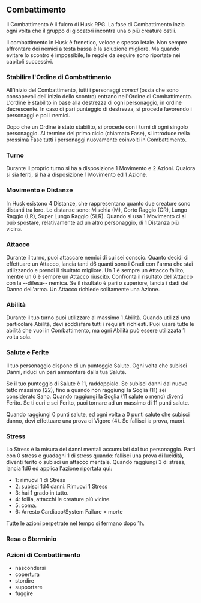 ## Combattimento

Il Combattimento è il fulcro di Husk RPG. La fase di Combattimento inzia ogni volta che il gruppo di giocatori incontra una o più creature ostili.

Il combattimento in Husk è frenetico, veloce e spesso letale. Non sempre affrontare dei nemici a testa bassa è la soluzione migliore. Ma quando evitare lo scontro è impossibile, le regole da seguire sono riportate nei capitoli successivi.

### Stabilire l'Ordine di Combattimento

All'inizio del Combattimento, tutti i personaggi *consci* (ossia che sono consapevoli dell'inizio dello scontro) entrano nell'Ordine di Combattimento. L'ordine è stabilito in base alla destrezza di ogni personaggio, in ordine decrescente. In caso di pari punteggio di destrezza, si procede favorendo i personaggi e poi i nemici.

Dopo che un Ordine è stato stabilito, si procede con i turni di ogni singolo personaggio. Al termine del primo ciclo (chiamato Fase), si introduce nella prossima Fase tutti i personaggi nuovamente coinvolti in Combattimento.

### Turno

Durante il proprio turno si ha a disposizione 1 Movimento e 2 Azioni. Qualora si sia feriti, si ha a disposizione 1 Movimento ed 1 Azione. 

### Movimento e Distanze

In Husk esistono 4 Distanze, che rappresentano quanto due creature sono distanti tra loro. Le distanze sono: Mischia (M), Corto Raggio (CR), Lungo Raggio (LR), Super Lungo Raggio (SLR). Quando si usa 1 Movimento ci si può spostare, relativamente ad un altro personaggio, di 1 Distanza più vicina.

### Attacco

Durante il turno, puoi attaccare nemici di cui sei conscio. Quanto decidi di effettuare un Attacco, lancia tanti d6 quanti sono i Gradi con l'arma che stai utilizzando e prendi il risultato migliore. Un 1 è sempre un Attacco fallito, mentre un 6 è sempre un Attacco riuscito. Confronta il risultato dell'Attacco con la --difesa-- nemica. Se il risultato è pari o superiore, lancia i dadi del Danno dell'arma. Un Attacco richiede solitamente una Azione.

### Abilità

Durante il tuo turno puoi utilizzare al massimo 1 Abilità. Quando utilizzi una particolare Abilità, devi soddisfare tutti i requisiti richiesti. Puoi usare tutte le abilità che vuoi in Combattimento, ma ogni Abilità può essere utilizzata 1 volta sola.

### Salute e Ferite

Il tuo personaggio dispone di un punteggio Salute. Ogni volta che subisci Danni, riduci un pari ammontare dalla tua Salute.

Se il tuo punteggio di Salute è 11, raddoppialo. Se subisci danni dal nuovo tetto massimo (22), fino a quando non raggiungi la Soglia (11) sei considerato Sano. Quando raggiungi la Soglia (11 salute o meno) diventi Ferito. Se ti curi e sei Ferito, puoi tornare ad un massimo di 11 punti salute.

Quando raggiungi 0 punti salute, ed ogni volta a 0 punti salute che subisci danno, devi effettuare una prova di Vigore (4). Se fallisci la prova, muori.

### Stress

Lo Stress è la misura dei danni mentali accumulati dal tuo personaggio. Parti con 0 stress e guadagni 1 di stress quando: fallisci una prova di lucidità, diventi ferito o subisci un attacco mentale. Quando raggiungi 3 di stress, lancia 1d6 ed applica l'azione riportata qui:

- 1: rimuovi 1 di Stress
- 2: subisci 1d4 danni. Rimuovi 1 Stress
- 3: hai 1 grado in tutto.
- 4: follia, attacchi le creature più vicine.
- 5: coma. 
- 6: Arresto Cardiaco/System Failure = morte

Tutte le azioni perpetrate nel tempo si fermano dopo 1h.

### Resa o Sterminio

### Azioni di Combattimento

- nascondersi
- copertura
- stordire
- supportare
- fuggire